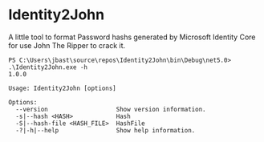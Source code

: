 # Identity2John

A little tool to format Password hashs generated by Microsoft Identity Core for use John The Ripper to crack it.

```
PS C:\Users\jbast\source\repos\Identity2John\bin\Debug\net5.0> .\Identity2John.exe -h
1.0.0

Usage: Identity2John [options]

Options:
  --version                   Show version information.
  -s|--hash <HASH>            Hash
  -S|--hash-file <HASH_FILE>  HashFile
  -?|-h|--help                Show help information.
```
